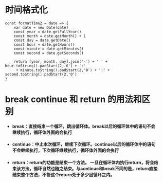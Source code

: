# 时间格式化

```
const formatTime2 = date => {
    var date = new Date(date)
    const year = date.getFullYear()
    const month = date.getMonth() + 1
    const day = date.getDate()
    const hour = date.getHours()
    const minute = date.getMinutes()
    const second = date.getSeconds()

    return [year, month, day].join('-') + ' ' + hour.toString().padStart(2,'0') + ':'
     + minute.toString().padStart(2,'0') + ':' + second.toString().padStart(2,'0')
}
```

# break continue 和 return 的用法和区别

+ #### break：直接结束一个循环，跳出循环体。break以后的循环体中的语句不会继续执行，循环体外面的会执行

+ #### continue：中止本次循环，继续下次循环。continue以后的循环体中的语句不会继续执行，下次循环继续执行，循环体外面的会执行

+ #### return：return的功能是结束一个方法。 一旦在循环体内执行return，将会结束该方法，循环自然也随之结束。与continue和break不同的是，return直接结束整个方法，不管这个return处于多少层循环之内。